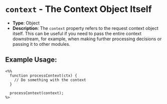 # `context` - The Context Object Itself

- **Type**: Object
- **Description**: The `context` property refers to the request context object itself. This can be useful if you need to pass the entire context downstream, for example, when making further processing decisions or passing it to other modules.

## Example Usage:

```ejs
<%%
  function processContext(ctx) {
    // Do something with the context
  }

  processContext(context);
%>
```
